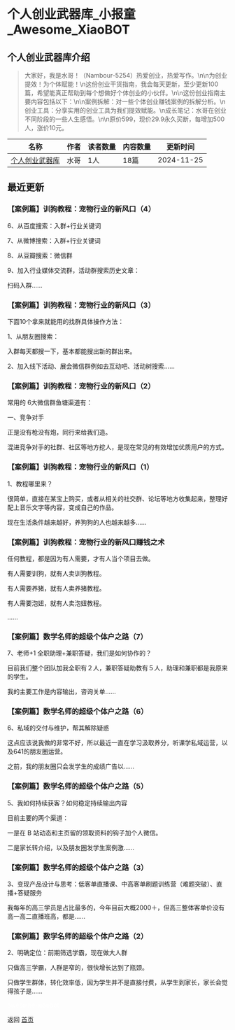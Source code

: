 # 个人创业武器库_小报童_Awesome_XiaoBOT

## 个人创业武器库介绍
> 大家好，我是水哥！（Nambour-5254）热爱创业，热爱写作。\n\n为创业提效！为个体赋能！\n这份创业干货指南，我会每天更新，至少更新100篇，希望能真正帮助到每个想做好个体创业的小伙伴。\n\n这份创业指南主要内容包括以下：\n\n案例拆解：对一些个体创业赚钱案例的拆解分析。\n创业工具：分享实用的创业工具为我们提效赋能。\n成长笔记：水哥在创业不同阶段的一些人生感悟。\n\n原价599，现价29.9永久买断，每增加500人，涨价10元。  
  


|名称|作者|读者数量|内容数量|更新时间|
|---|---|---|---|---|
|[个人创业武器库](https://xiaobot.net/p/chuangye57?refer=0b133df9-27dc-423b-8101-639049001c13)|水哥|1人|18篇|2024-11-25|

## 最近更新
### 【案例篇】训狗教程：宠物行业的新风口（4）

6、从百度搜索：入群+行业关键词

7、从微博搜索：入群+行业关键词

8、从豆瓣搜索：微信群

9、加入行业媒体交流群，活动群搜索历史文章：

扫码入群......

### 【案例篇】训狗教程：宠物行业的新风口（3）

下面10个拿来就能用的找群具体操作方法：

1、从朋友圈搜索：

入群每天都搜一下，基本都能搜出新的群出来。

2、加入线下活动、展会微信群例如去互动吧、活动树搜索......

### 【案例篇】训狗教程：宠物行业的新风口（2）

常用的 6大微信群⻥塘渠道有：

一、竞争对手

正是没有枪没有炮，同行来给我们造。

混进竞争对手的社群、社区等地方挖人，是现在常⻅的有效增加优质用户的方式。

### 【案例篇】训狗教程：宠物行业的新风口（1）

1、教程哪里来？

很简单，直接在某宝上购买，或者从相关的社交群、论坛等地方收集起来，整理好配上音乐文字等内容，变成自己的作品。

现在生活条件越来越好，养狗狗的人也越来越多......

### 【案例篇】训狗教程：宠物行业的新风口赚钱之术

任何教程，都是因为有人需要，才有人当个项目去做。

有人需要训狗，就有人卖训狗教程。

有人需要养猪，就有人卖养猪教程。

有人需要泡妞，就有人卖泡妞教程。

......

### 【案例篇】数学名师的超级个体户之路（7）

7、老师+1 全职助理+兼职答疑，我们是如何协作的？

目前我们整个团队加我全职有２人，兼职答疑助教有５人，助理和兼职都是我原来的学生。

我的主要工作是内容输出，咨询关单......

### 【案例篇】数学名师的超级个体户之路（6）

6、私域的交付与维护，帮其解除疑惑

这点应该说我做的非常不好，所以最近一直在学习汲取养分，听课学私域运营，以及641的朋友圈运营。

之前，我的朋友圈只会发学生的成绩广告以......

### 【案例篇】数学名师的超级个体户之路（5）

5、我如何持续获客？如何稳定持续输出内容

目前主要的两个渠道：

一是在 B 站动态和主页留的领取资料的钩子加个人微信。

二是家长转介绍，以及朋友圈发学生案例激......

### 【案例篇】数学名师的超级个体户之路（3）

3、变现产品设计与思考：低客单直播课、中高客单刷题训练营（难题突破）、直播+答疑服务

我每年的高三学员是占比最多的，今年目前大概2000＋，但高三整体客单价没有高一高二直播班高，都是......

### 【案例篇】数学名师的超级个体户之路（2）

2、明确定位：前期筛选学霸，现在做大人群

只做高三学霸，人群是窄的，很快增长达到了瓶颈。

只做学生群体，转化效率低，因为学生并不是直接付费，从学生到家长，家长会觉得孩子是......


<a href="https://github.com/Reno9527/awesome-xiaobot" style="color: white; text-decoration: none;">awesome-xiaobot</a>

返回 [首页](../README.md)
